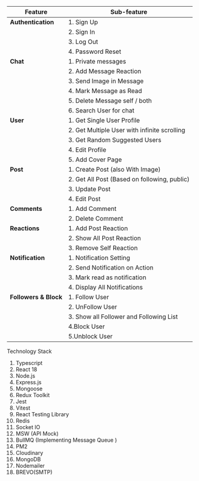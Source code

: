 | **Feature**           | **Sub-feature**                              |
| --------------------- | -------------------------------------------- |
| **Authentication**    | 1. Sign Up                                   |
|                       | 2. Sign In                                   |
|                       | 3. Log Out                                   |
|                       | 4. Password Reset                            |
| **Chat**              | 1. Private messages                          |
|                       | 2. Add Message Reaction                      |
|                       | 3. Send Image in Message                     |
|                       | 4. Mark Message as Read                      |
|                       | 5. Delete Message self / both                |
|                       | 6. Search User for chat                      |
| **User**              | 1. Get Single User Profile                   |
|                       | 2. Get Multiple User with infinite scrolling |
|                       | 3. Get Random Suggested Users                |
|                       | 4. Edit Profile                              |
|                       | 5. Add Cover Page                            |
| **Post**              | 1. Create Post (also With Image)             |
|                       | 2. Get All Post (Based on following, public) |
|                       | 3. Update Post                               |
|                       | 4. Edit Post                                 |
| **Comments**          | 1. Add Comment                               |
|                       | 2. Delete Comment                            |
| **Reactions**         | 1. Add Post Reaction                         |
|                       | 2. Show All Post Reaction                    |
|                       | 3. Remove Self Reaction                      |
| **Notification**      | 1. Notification Setting                      |
|                       | 2. Send Notification on Action               |
|                       | 3. Mark read as notification                 |
|                       | 4. Display All Notifications                 |
| **Followers & Block** | 1. Follow User                               |
|                       | 2. UnFollow User                             |
|                       | 3. Show all Follower and Following List      |
|                       | 4.Block User                                 |
|                       | 5.Unblock User                               |

Technology Stack

1. Typescript
2. React 18
3. Node.js
4. Express.js
5. Mongoose
6. Redux Toolkit
7. Jest
8. Vitest
9. React Testing Library
10. Redis
11. Socket IO
12. MSW (API Mock)
13. BullMQ (Implementing Message Queue )
14. PM2
15. Cloudinary
16. MongoDB
17. Nodemailer
18. BREVO(SMTP)
